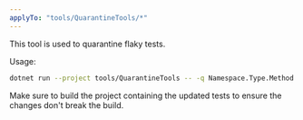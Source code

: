```yaml
---
applyTo: "tools/QuarantineTools/*"
---
```


This tool is used to quarantine flaky tests.

Usage:

```bash
dotnet run --project tools/QuarantineTools -- -q Namespace.Type.Method -i https://issue.url
```

Make sure to build the project containing the updated tests to ensure the changes don't break the build.